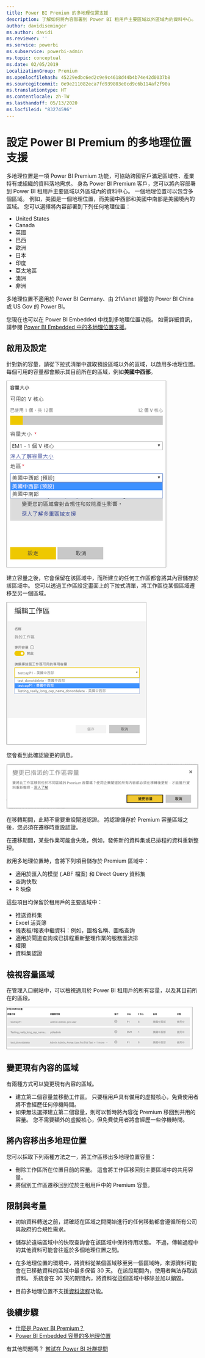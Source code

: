 ```yaml
---
title: Power BI Premium 的多地理位置支援
description: 了解如何將內容部署到 Power BI 租用戶主要區域以外區域內的資料中心。
author: davidiseminger
ms.author: davidi
ms.reviewer: ''
ms.service: powerbi
ms.subservice: powerbi-admin
ms.topic: conceptual
ms.date: 02/05/2019
LocalizationGroup: Premium
ms.openlocfilehash: 45229edbc6ed2c9e9c4618d44b4b74e42d0037b8
ms.sourcegitcommit: 0e9e211082eca7fd939803e0cd9c6b114af2f90a
ms.translationtype: HT
ms.contentlocale: zh-TW
ms.lasthandoff: 05/13/2020
ms.locfileid: "83274596"
---
```

# <a name="configure-multi-geo-support-for-power-bi-premium"></a>設定 Power BI Premium 的多地理位置支援

多地理位置是一項 Power BI Premium 功能，可協助跨國客戶滿足區域性、產業特有或組織的資料落地需求。 身為 Power BI Premium 客戶，您可以將內容部署到 Power BI 租用戶主要區域以外區域內的資料中心。 一個地理位置可以包含多個區域。 例如，美國是一個地理位置，而美國中西部和美國中南部是美國境內的區域。 您可以選擇將內容部署到下列任何地理位置：

- United States
- Canada
- 英國
- 巴西
- 歐洲
- 日本
- 印度
- 亞太地區
- 澳洲
- 非洲

多地理位置不適用於 Power BI Germany、由 21Vianet 經營的 Power BI China 或 US Gov 的 Power BI。

您現在也可以在 Power BI Embedded 中找到多地理位置功能。 如需詳細資訊，請參閱 [Power BI Embedded 中的多地理位置支援](../developer/embedded/embedded-multi-geo.md)。

## <a name="enable-and-configure"></a>啟用及設定

針對新的容量，請從下拉式清單中選取預設區域以外的區域，以啟用多地理位置。  每個可用的容量都會顯示其目前所在的區域，例如**美國中西部**。

![容量大小：選取一個區域。 Power BI 多地理位置](media/service-admin-premium-multi-geo/power-bi-multi-geo-capacity-size.png)

建立容量之後，它會保留在該區域中，而所建立的任何工作區都會將其內容儲存於該區域中。 您可以透過工作區設定畫面上的下拉式清單，將工作區從某個區域遷移至另一個區域。

![編輯工作區：選擇可用的容量。 Power BI 多地理位置](media/service-admin-premium-multi-geo/power-bi-multi-geo-edit-workspace.png)

您會看到此確認變更的訊息。

![變更已指派的工作區確認](media/service-admin-premium-multi-geo/power-bi-multi-geo-change-assigned-workspace-capacity.png)

在移轉期間，此時不需要重設閘道認證。  將認證儲存於 Premium 容量區域之後，您必須在遷移時重設認證。

在遷移期間，某些作業可能會失敗，例如，發佈新的資料集或已排程的資料重新整理。  

啟用多地理位置時，會將下列項目儲存於 Premium 區域中：

- 適用於匯入的模型 (.ABF 檔案) 和 Direct Query 資料集
- 查詢快取
- R 映像

這些項目均保留於租用戶的主要區域中：

- 推送資料集
- Excel 活頁簿
- 儀表板/報表中繼資料：例如，圖格名稱、圖格查詢
- 適用於閘道查詢或已排程重新整理作業的服務匯流排
- 權限
- 資料集認證

## <a name="view-capacity-regions"></a>檢視容量區域

在管理入口網站中，可以檢視適用於 Power BI 租用戶的所有容量，以及其目前所在的區段。

![檢視 Premium 容量](media/service-admin-premium-multi-geo/power-bi-multi-geo-premium-capacities.png) 

## <a name="change-the-region-for-existing-content"></a>變更現有內容的區域

有兩種方式可以變更現有內容的區域。

- 建立第二個容量並移動工作區。 只要租用戶具有備用的虛擬核心，免費使用者將不會經歷任何停機時間。
- 如果無法選擇建立第二個容量，則可以暫時將內容從 Premium 移回到共用的容量。 您不需要額外的虛擬核心，但免費使用者將會經歷一些停機時間。

## <a name="move-content-out-of-multi-geo"></a>將內容移出多地理位置  

您可以採取下列兩種方法之一，將工作區移出多地理位置容量：

- 刪除工作區所在位置目前的容量。  這會將工作區移回到主要區域中的共用容量。
- 將個別工作區遷移回到位於主租用戶中的 Premium 容量。

## <a name="limitations-and-considerations"></a>限制與考量

- 初始資料轉送之前，請確認在區域之間開始進行的任何移動都會遵循所有公司與政府的合規性需求。
- 儲存於遠端區域中的快取查詢會在該區域中保持待用狀態。 不過，傳輸過程中的其他資料可能會往返於多個地理位置之間。
- 在多地理位置的環境中，將資料從某個區域移至另一個區域時，來源資料可能會在已移動資料的區域中最多保留 30 天。 在該段期間內，使用者無法存取該資料。 系統會在 30 天的期間內，將資料從這個區域中移除並加以銷毀。

- 目前多地理位置不支援[資料流程](../transform-model/service-dataflows-overview.md)功能。

## <a name="next-steps"></a>後續步驟

- [什麼是 Power BI Premium？](service-premium-what-is.md)
- [Power BI Embedded 容量的多地理位置](../developer/embedded/embedded-multi-geo.md)

有其他問題嗎？ [嘗試在 Power BI 社群提問](https://community.powerbi.com/)

